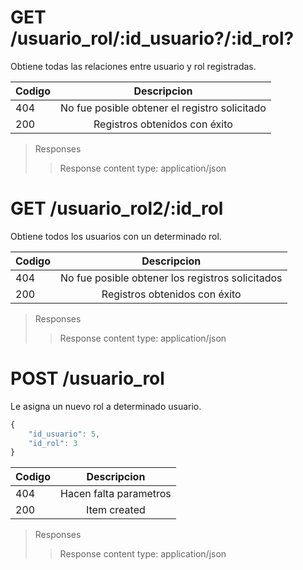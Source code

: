 
# GET /usuario_rol/:id_usuario?/:id_rol?


Obtiene todas las relaciones entre usuario y rol registradas.

| Codigo | Descripcion |
|-----------|:-----------:| 
| 404 | No fue posible obtener el registro solicitado |
| 200 | Registros obtenidos con éxito |
>Responses
>>Response content type: application/json

# GET /usuario_rol2/:id_rol


Obtiene todos los usuarios con un determinado rol.

| Codigo | Descripcion |
|-----------|:-----------:| 
| 404 | No fue posible obtener los registros solicitados |
| 200 | Registros obtenidos con éxito |
>Responses
>>Response content type: application/json

# POST /usuario_rol


Le asigna un nuevo rol a determinado usuario.
``` js
{
    "id_usuario": 5,
    "id_rol": 3
}
```


| Codigo | Descripcion |
|-----------|:-----------:| 
| 404 | Hacen falta parametros |
| 200 | Item created |

>Responses
>>Response content type: application/json